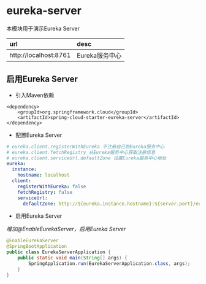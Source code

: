 # eureka-server
本模块用于演示Eureka Server  

|url|desc|  
|:---|:---|   
|http://localhost:8761|Eureka服务中心|  


## 启用Eureka Server  
* 引入Maven依赖  

``` maven
<dependency>
	<groupId>org.springframework.cloud</groupId>
	<artifactId>spring-cloud-starter-eureka-server</artifactId>
</dependency>
```

* 配置Eureka Server  

``` yml
# eureka.client.registerWithEureka 不注册自己到Eureka服务中心
# eureka.client.fetchRegistry 从Eureka服务中心获取注册信息
# eureka.client.serviceUrl.defaultZone 设置Eureka服务中心地址
eureka:
  instance:
    hostname: localhost
  client:
    registerWithEureka: false
    fetchRegistry: false
    serviceUrl:
      defaultZone: http://${eureka.instance.hostname}:${server.port}/eureka/
```

* 启用Eureka Server  

_增加@EnableEurekaServer，启用Eureka Server_  
``` java
@EnableEurekaServer
@SpringBootApplication
public class EurekaServerApplication {
	public static void main(String[] args) {
		SpringApplication.run(EurekaServerApplication.class, args);
	}
}
```
